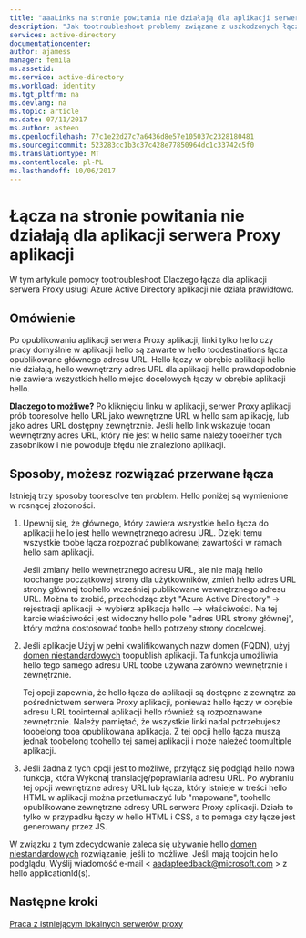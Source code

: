 ```yaml
---
title: "aaaLinks na stronie powitania nie działają dla aplikacji serwera Proxy aplikacji | Dokumentacja firmy Microsoft"
description: "Jak tootroubleshoot problemy związane z uszkodzonych łączy w przypadku aplikacji serwera Proxy aplikacji, który jest zintegrowany z usługą Azure AD"
services: active-directory
documentationcenter: 
author: ajamess
manager: femila
ms.assetid: 
ms.service: active-directory
ms.workload: identity
ms.tgt_pltfrm: na
ms.devlang: na
ms.topic: article
ms.date: 07/11/2017
ms.author: asteen
ms.openlocfilehash: 77c1e22d27c7a6436d8e57e105037c2328180481
ms.sourcegitcommit: 523283cc1b3c37c428e77850964dc1c33742c5f0
ms.translationtype: MT
ms.contentlocale: pl-PL
ms.lasthandoff: 10/06/2017
---
```

# <a name="links-on-hello-page-dont-work-for-an-application-proxy-application"></a>Łącza na stronie powitania nie działają dla aplikacji serwera Proxy aplikacji

W tym artykule pomocy tootroubleshoot Dlaczego łącza dla aplikacji serwera Proxy usługi Azure Active Directory aplikacji nie działa prawidłowo.

## <a name="overview"></a>Omówienie 
Po opublikowaniu aplikacji serwera Proxy aplikacji, linki tylko hello czy pracy domyślnie w aplikacji hello są zawarte w hello toodestinations łącza opublikowane głównego adresu URL. Hello łączy w obrębie aplikacji hello nie działają, hello wewnętrzny adres URL dla aplikacji hello prawdopodobnie nie zawiera wszystkich hello miejsc docelowych łączy w obrębie aplikacji hello.

**Dlaczego to możliwe?** Po kliknięciu linku w aplikacji, serwer Proxy aplikacji prób tooresolve hello URL jako wewnętrzne URL w hello sam aplikację, lub jako adres URL dostępny zewnętrznie. Jeśli hello link wskazuje tooan wewnętrzny adres URL, który nie jest w hello same należy tooeither tych zasobników i nie powoduje błędu nie znaleziono aplikacji.

## <a name="ways-you-can-resolve-broken-links"></a>Sposoby, możesz rozwiązać przerwane łącza

Istnieją trzy sposoby tooresolve ten problem. Hello poniżej są wymienione w rosnącej złożoności.

1.  Upewnij się, że głównego, który zawiera wszystkie hello łącza do aplikacji hello jest hello wewnętrznego adresu URL. Dzięki temu wszystkie toobe łącza rozpoznać publikowanej zawartości w ramach hello sam aplikacji.

    Jeśli zmiany hello wewnętrznego adresu URL, ale nie mają hello toochange początkowej strony dla użytkowników, zmień hello adres URL strony głównej toohello wcześniej publikowane wewnętrznego adresu URL. Można to zrobić, przechodząc zbyt "Azure Active Directory" -&gt; rejestracji aplikacji -&gt; wybierz aplikacja hello —&gt; właściwości. Na tej karcie właściwości jest widoczny hello pole "adres URL strony głównej", który można dostosować toobe hello potrzeby strony docelowej.

2.  Jeśli aplikacje Użyj w pełni kwalifikowanych nazw domen (FQDN), użyj [domen niestandardowych](https://docs.microsoft.com/azure/active-directory/active-directory-application-proxy-custom-domains) toopublish aplikacji. Ta funkcja umożliwia hello tego samego adresu URL toobe używana zarówno wewnętrznie i zewnętrznie.

    Tej opcji zapewnia, że hello łącza do aplikacji są dostępne z zewnątrz za pośrednictwem serwera Proxy aplikacji, ponieważ hello łączy w obrębie adresu URL toointernal aplikacji hello również są rozpoznawane zewnętrznie. Należy pamiętać, że wszystkie linki nadal potrzebujesz toobelong tooa opublikowana aplikacja. Z tej opcji hello łącza muszą jednak toobelong toohello tej samej aplikacji i może należeć toomultiple aplikacji.

3.  Jeśli żadna z tych opcji jest to możliwe, przyłącz się podgląd hello nowa funkcja, która Wykonaj translację/poprawiania adresu URL. Po wybraniu tej opcji wewnętrzne adresy URL lub łącza, który istnieje w treści hello HTML w aplikacji można przetłumaczyć lub "mapowane", toohello opublikowane zewnętrzne adresy URL serwera Proxy aplikacji. Działa to tylko w przypadku łączy w hello HTML i CSS, a to pomaga czy łącze jest generowany przez JS. 

W związku z tym zdecydowanie zaleca się używanie hello [domen niestandardowych](https://docs.microsoft.com/azure/active-directory/active-directory-application-proxy-custom-domains) rozwiązanie, jeśli to możliwe. Jeśli mają toojoin hello podglądu, Wyślij wiadomość e-mail < aadapfeedback@microsoft.com > z hello applicationId(s).

## <a name="next-steps"></a>Następne kroki
[Praca z istniejącym lokalnych serwerów proxy](application-proxy-working-with-proxy-servers.md)

